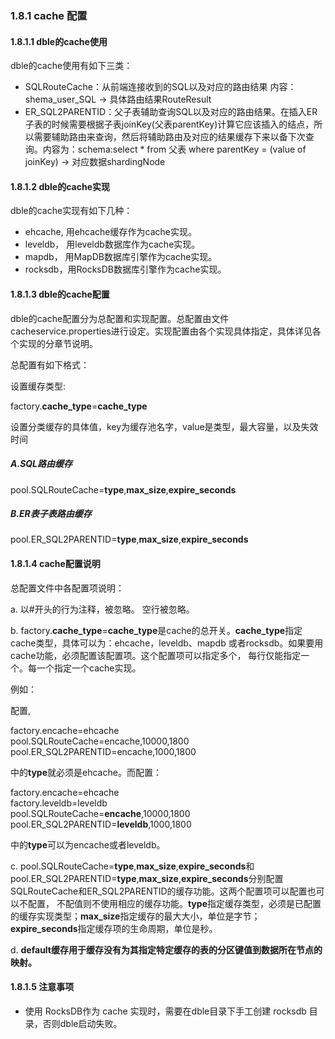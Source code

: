 ### 1.8.1 cache 配置
#### 1.8.1.1 dble的cache使用

 dble的cache使用有如下三类：

*   SQLRouteCache：从前端连接收到的SQL以及对应的路由结果 内容： shema_user_SQL -> 具体路由结果RouteResult
*   ER_SQL2PARENTID：父子表辅助查询SQL以及对应的路由结果。在插入ER子表的时候需要根据子表joinKey(父表parentKey)计算它应该插入的结点，所以需要辅助路由来查询，然后将辅助路由及对应的结果缓存下来以备下次查询。内容为：schema:select * from 父表 where parentKey = (value of joinKey) -> 对应数据shardingNode



#### 1.8.1.2 dble的cache实现

dble的cache实现有如下几种：

*   ehcache,  用ehcache缓存作为cache实现。
*   leveldb， 用leveldb数据库作为cache实现。
*   mapdb， 用MapDB数据库引擎作为cache实现。
*   rocksdb，用RocksDB数据库引擎作为cache实现。

#### 1.8.1.3 dble的cache配置

dble的cache配置分为总配置和实现配置。总配置由文件cacheservice.properties进行设定。实现配置由各个实现具体指定，具体详见各个实现的分章节说明。

总配置有如下格式：

设置缓存类型:  

factory.**cache_type**=**cache_type**

设置分类缓存的具体值，key为缓存池名字，value是类型，最大容量，以及失效时间  

##### A.SQL路由缓存
pool.SQLRouteCache=**type**,**max_size**,**expire_seconds**  
##### B.ER表子表路由缓存
pool.ER_SQL2PARENTID=**type**,**max_size**,**expire_seconds**



#### 1.8.1.4 cache配置说明

总配置文件中各配置项说明：

a. 以#开头的行为注释，被忽略。 空行被忽略。

b. factory.**cache_type**=**cache_type**是cache的总开关。**cache_type**指定cache类型，具体可以为：ehcache，leveldb、mapdb 或者rocksdb。如果要用cache功能，必须配置该配置项。这个配置项可以指定多个， 每行仅能指定一个。每一个指定一个cache实现。

例如：

配置,

factory.encache=ehcache  
pool.SQLRouteCache=encache,10000,1800  
pool.ER_SQL2PARENTID=encache,1000,1800

中的**type**就必须是ehcache。而配置：

factory.encache=ehcache  
factory.leveldb=leveldb  
pool.SQLRouteCache=**encache**,10000,1800  
pool.ER_SQL2PARENTID=**leveldb**,1000,1800

中的**type**可以为encache或者leveldb。

c. pool.SQLRouteCache=**type**,**max_size**,**expire_seconds**和pool.ER_SQL2PARENTID=**type**,**max_size**,**expire_seconds**分别配置SQLRouteCache和ER_SQL2PARENTID的缓存功能。这两个配置项可以配置也可以不配置， 不配值则不使用相应的缓存功能。**type**指定缓存类型，必须是已配置的缓存实现类型；**max_size**指定缓存的最大大小，单位是字节；**expire_seconds**指定缓存项的生命周期，单位是秒。

d. **default缓存用于缓存没有为其指定特定缓存的表的分区键值到数据所在节点的映射。**


#### 1.8.1.5 注意事项

- 使用 RocksDB作为 cache 实现时，需要在dble目录下手工创建 rocksdb 目录，否则dble启动失败。

